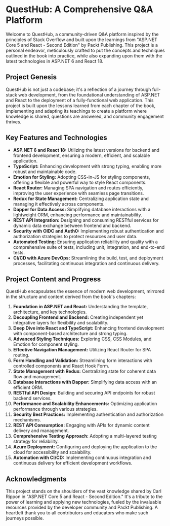 # QuestHub: A Comprehensive Q&A Platform

Welcome to QuestHub, a community-driven Q&A platform inspired by the principles of Stack Overflow and built upon the learnings from "ASP.NET Core 5 and React - Second Edition" by Packt Publishing. This project is a personal endeavor, meticulously crafted to put the concepts and techniques outlined in the book into practice, while also expanding upon them with the latest technologies in ASP.NET 6 and React 18.

## Project Genesis

QuestHub is not just a codebase; it's a reflection of a journey through full-stack web development, from the foundational understanding of ASP.NET and React to the deployment of a fully-functional web application. This project is built upon the lessons learned from each chapter of the book, implementing and adapting its teachings to create a platform where knowledge is shared, questions are answered, and community engagement thrives.

## Key Features and Technologies

- **ASP.NET 6 and React 18:** Utilizing the latest versions for backend and frontend development, ensuring a modern, efficient, and scalable application.
- **TypeScript:** Enhancing development with strong typing, enabling more robust and maintainable code.
- **Emotion for Styling:** Adopting CSS-in-JS for styling components, offering a flexible and powerful way to style React components.
- **React Router:** Managing SPA navigation and routes efficiently, improving the user experience with seamless page transitions.
- **Redux for State Management:** Centralizing application state and managing it effectively across components.
- **Dapper for Data Access:** Simplifying database interactions with a lightweight ORM, enhancing performance and maintainability.
- **REST API Integration:** Designing and consuming RESTful services for dynamic data exchange between frontend and backend.
- **Security with OIDC and Auth0:** Implementing robust authentication and authorization strategies to protect resources and user data.
- **Automated Testing:** Ensuring application reliability and quality with a comprehensive suite of tests, including unit, integration, and end-to-end tests.
- **CI/CD with Azure DevOps:** Streamlining the build, test, and deployment processes, facilitating continuous integration and continuous delivery.

## Project Content and Progress

QuestHub encapsulates the essence of modern web development, mirrored in the structure and content derived from the book's chapters:

1. **Foundation in ASP.NET and React:** Understanding the template, architecture, and key technologies.
2. **Decoupling Frontend and Backend:** Creating independent yet integrative layers for flexibility and scalability.
3. **Deep Dive into React and TypeScript:** Enhancing frontend development with component-based architecture and strong typing.
4. **Advanced Styling Techniques:** Exploring CSS, CSS Modules, and Emotion for component styling.
5. **Effective Navigation Management:** Utilizing React Router for SPA routing.
6. **Form Handling and Validation:** Streamlining form interactions with controlled components and React Hook Form.
7. **State Management with Redux:** Centralizing state for coherent data flow and management.
8. **Database Interactions with Dapper:** Simplifying data access with an efficient ORM.
9. **RESTful API Design:** Building and securing API endpoints for robust backend services.
10. **Performance and Scalability Enhancements:** Optimizing application performance through various strategies.
11. **Security Best Practices:** Implementing authentication and authorization mechanisms.
12. **REST API Consumption:** Engaging with APIs for dynamic content delivery and management.
13. **Comprehensive Testing Approach:** Adopting a multi-layered testing strategy for reliability.
14. **Azure Deployment:** Configuring and deploying the application to the cloud for accessibility and scalability.
15. **Automation with CI/CD:** Implementing continuous integration and continuous delivery for efficient development workflows.

## Acknowledgments

This project stands on the shoulders of the vast knowledge shared by Carl Rippon in "ASP.NET Core 5 and React - Second Edition." It's a tribute to the power of learning and applying new technologies, fueled by the invaluable resources provided by the developer community and Packt Publishing. A heartfelt thank you to all contributors and educators who make such journeys possible.
